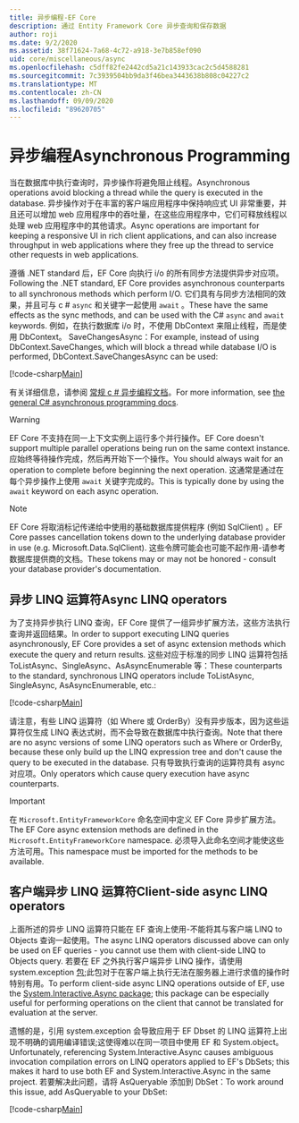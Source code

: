 ```yaml
---
title: 异步编程-EF Core
description: 通过 Entity Framework Core 异步查询和保存数据
author: roji
ms.date: 9/2/2020
ms.assetid: 38f71624-7a68-4c72-a918-3e7b858ef090
uid: core/miscellaneous/async
ms.openlocfilehash: c5dff82fe2442cd5a21c143933cac2c5d4588281
ms.sourcegitcommit: 7c3939504bb9da3f46bea3443638b808c04227c2
ms.translationtype: MT
ms.contentlocale: zh-CN
ms.lasthandoff: 09/09/2020
ms.locfileid: "89620705"
---
```

# <a name="asynchronous-programming"></a><span data-ttu-id="4e412-103">异步编程</span><span class="sxs-lookup"><span data-stu-id="4e412-103">Asynchronous Programming</span></span>

<span data-ttu-id="4e412-104">当在数据库中执行查询时，异步操作将避免阻止线程。</span><span class="sxs-lookup"><span data-stu-id="4e412-104">Asynchronous operations avoid blocking a thread while the query is executed in the database.</span></span> <span data-ttu-id="4e412-105">异步操作对于在丰富的客户端应用程序中保持响应式 UI 非常重要，并且还可以增加 web 应用程序中的吞吐量，在这些应用程序中，它们可释放线程以处理 web 应用程序中的其他请求。</span><span class="sxs-lookup"><span data-stu-id="4e412-105">Async operations are important for keeping a responsive UI in rich client applications, and can also increase throughput in web applications where they free up the thread to service other requests in web applications.</span></span>

<span data-ttu-id="4e412-106">遵循 .NET standard 后，EF Core 向执行 i/o 的所有同步方法提供异步对应项。</span><span class="sxs-lookup"><span data-stu-id="4e412-106">Following the .NET standard, EF Core provides asynchronous counterparts to all synchronous methods which perform I/O.</span></span> <span data-ttu-id="4e412-107">它们具有与同步方法相同的效果，并且可与 c # `async` 和关键字一起使用 `await` 。</span><span class="sxs-lookup"><span data-stu-id="4e412-107">These have the same effects as the sync methods, and can be used with the C# `async` and `await` keywords.</span></span> <span data-ttu-id="4e412-108">例如，在执行数据库 i/o 时，不使用 DbContext 来阻止线程，而是使用 DbContext。 SaveChangesAsync：</span><span class="sxs-lookup"><span data-stu-id="4e412-108">For example, instead of using DbContext.SaveChanges, which will block a thread while database I/O is performed, DbContext.SaveChangesAsync can be used:</span></span>

[!code-csharp[Main](../../../samples/core/Miscellaneous/Async/Program.cs#SaveChangesAsync)]

<span data-ttu-id="4e412-109">有关详细信息，请参阅 [常规 c # 异步编程文档](/dotnet/csharp/async)。</span><span class="sxs-lookup"><span data-stu-id="4e412-109">For more information, see [the general C# asynchronous programming docs](/dotnet/csharp/async).</span></span>

> [!WARNING]
> <span data-ttu-id="4e412-110">EF Core 不支持在同一上下文实例上运行多个并行操作。</span><span class="sxs-lookup"><span data-stu-id="4e412-110">EF Core doesn't support multiple parallel operations being run on the same context instance.</span></span> <span data-ttu-id="4e412-111">应始终等待操作完成，然后再开始下一个操作。</span><span class="sxs-lookup"><span data-stu-id="4e412-111">You should always wait for an operation to complete before beginning the next operation.</span></span> <span data-ttu-id="4e412-112">这通常是通过在每个异步操作上使用 `await` 关键字完成的。</span><span class="sxs-lookup"><span data-stu-id="4e412-112">This is typically done by using the `await` keyword on each async operation.</span></span>

> [!NOTE]
> <span data-ttu-id="4e412-113">EF Core 将取消标记传递给中使用的基础数据库提供程序 (例如 SqlClient) 。</span><span class="sxs-lookup"><span data-stu-id="4e412-113">EF Core passes cancellation tokens down to the underlying database provider in use (e.g. Microsoft.Data.SqlClient).</span></span> <span data-ttu-id="4e412-114">这些令牌可能会也可能不起作用-请参考数据库提供商的文档。</span><span class="sxs-lookup"><span data-stu-id="4e412-114">These tokens may or may not be honored - consult your database provider's documentation.</span></span>  

## <a name="async-linq-operators"></a><span data-ttu-id="4e412-115">异步 LINQ 运算符</span><span class="sxs-lookup"><span data-stu-id="4e412-115">Async LINQ operators</span></span>

<span data-ttu-id="4e412-116">为了支持异步执行 LINQ 查询，EF Core 提供了一组异步扩展方法，这些方法执行查询并返回结果。</span><span class="sxs-lookup"><span data-stu-id="4e412-116">In order to support executing LINQ queries asynchronously, EF Core provides a set of async extension methods which execute the query and return results.</span></span> <span data-ttu-id="4e412-117">这些对应于标准的同步 LINQ 运算符包括 ToListAsync、SingleAsync、AsAsyncEnumerable 等：</span><span class="sxs-lookup"><span data-stu-id="4e412-117">These counterparts to the standard, synchronous LINQ operators include ToListAsync, SingleAsync, AsAsyncEnumerable, etc.:</span></span>

[!code-csharp[Main](../../../samples/core/Miscellaneous/Async/Program.cs#ToListAsync)]

<span data-ttu-id="4e412-118">请注意，有些 LINQ 运算符（如 Where 或 OrderBy）没有异步版本，因为这些运算符仅生成 LINQ 表达式树，而不会导致在数据库中执行查询。</span><span class="sxs-lookup"><span data-stu-id="4e412-118">Note that there are no async versions of some LINQ operators such as Where or OrderBy, because these only build up the LINQ expression tree and don't cause the query to be executed in the database.</span></span> <span data-ttu-id="4e412-119">只有导致执行查询的运算符具有 async 对应项。</span><span class="sxs-lookup"><span data-stu-id="4e412-119">Only operators which cause query execution have async counterparts.</span></span>

> [!IMPORTANT]
> <span data-ttu-id="4e412-120">在 `Microsoft.EntityFrameworkCore` 命名空间中定义 EF Core 异步扩展方法。</span><span class="sxs-lookup"><span data-stu-id="4e412-120">The EF Core async extension methods are defined in the `Microsoft.EntityFrameworkCore` namespace.</span></span> <span data-ttu-id="4e412-121">必须导入此命名空间才能使这些方法可用。</span><span class="sxs-lookup"><span data-stu-id="4e412-121">This namespace must be imported for the methods to be available.</span></span>

## <a name="client-side-async-linq-operators"></a><span data-ttu-id="4e412-122">客户端异步 LINQ 运算符</span><span class="sxs-lookup"><span data-stu-id="4e412-122">Client-side async LINQ operators</span></span>

<span data-ttu-id="4e412-123">上面所述的异步 LINQ 运算符只能在 EF 查询上使用-不能将其与客户端 LINQ to Objects 查询一起使用。</span><span class="sxs-lookup"><span data-stu-id="4e412-123">The async LINQ operators discussed above can only be used on EF queries - you cannot use them with client-side LINQ to Objects query.</span></span> <span data-ttu-id="4e412-124">若要在 EF 之外执行客户端异步 LINQ 操作，请使用 system.exception [包](https://www.nuget.org/packages/System.Interactive.Async);此包对于在客户端上执行无法在服务器上进行求值的操作时特别有用。</span><span class="sxs-lookup"><span data-stu-id="4e412-124">To perform client-side async LINQ operations outside of EF, use the [System.Interactive.Async package](https://www.nuget.org/packages/System.Interactive.Async); this package can be especially useful for performing operations on the client that cannot be translated for evaluation at the server.</span></span>

<span data-ttu-id="4e412-125">遗憾的是，引用 system.exception 会导致应用于 EF Dbset 的 LINQ 运算符上出现不明确的调用编译错误;这使得难以在同一项目中使用 EF 和 System.object。</span><span class="sxs-lookup"><span data-stu-id="4e412-125">Unfortunately, referencing System.Interactive.Async causes ambiguous invocation compilation errors on LINQ operators applied to EF's DbSets; this makes it hard to use both EF and System.Interactive.Async in the same project.</span></span> <span data-ttu-id="4e412-126">若要解决此问题，请将 AsQueryable 添加到 DbSet：</span><span class="sxs-lookup"><span data-stu-id="4e412-126">To work around this issue, add AsQueryable to your DbSet:</span></span>

[!code-csharp[Main](../../../samples/core/Miscellaneous/AsyncWithSystemInteractive/Program.cs#SystemInteractiveAsync)]
